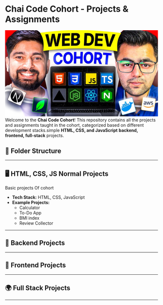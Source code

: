# Chai Code Cohort - Projects & Assignments
![alt](html-css-js-projects/src/Cohort-Thumbnail.jpg)
Welcome to the **Chai Code Cohort**! This repository contains all the projects and assignments taught in the cohort, categorized based on different development stacks.simple **HTML, CSS, and JavaScript** **backend, frontend, full-stack** projects.

## 📁 Folder Structure

---
## 🖥️ **HTML, CSS, JS Normal Projects**

Basic projects Of cohort

- **Tech Stack:** HTML, CSS, JavaScript
- **Example Projects:**
  - Calculator
  - To-Do App
  - BMI index 
  - Review Collector
---


## 📌 **Backend Projects**

---
## 🎨 **Frontend Projects**

---

## 🌍 **Full Stack Projects**
---


